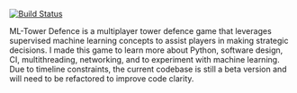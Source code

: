 [![Build Status](https://travis-ci.org/NanoBreeze/ML-Tower-Defence.svg?branch=master)](https://travis-ci.org/NanoBreeze/ML-Tower-Defence)

ML-Tower Defence is a multiplayer tower defence game that leverages supervised machine learning concepts to assist players in making strategic decisions.
I made this game to learn more about Python, software design, CI, multithreading, networking, and to experiment with machine learning. 
Due to timeline constraints, the current codebase is still a beta version and will need to be refactored to improve code clarity.